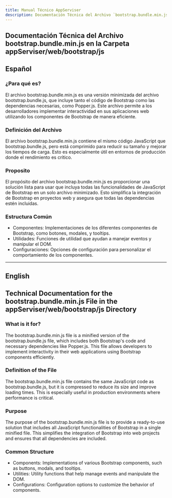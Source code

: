 ```yaml
---
title: Manual Técnico AppServiser
description: Documentación Técnica del Archivo `bootstrap.bundle.min.js`
---
```


## Documentación Técnica del Archivo bootstrap.bundle.min.js en la Carpeta appServiser/web/bootstrap/js

## Español

### ¿Para qué es?
El archivo bootstrap.bundle.min.js es una versión minimizada del archivo bootstrap.bundle.js, que incluye tanto el código de Bootstrap como las dependencias necesarias, como Popper.js. Este archivo permite a los desarrolladores implementar interactividad en sus aplicaciones web utilizando los componentes de Bootstrap de manera eficiente.

### Definición del Archivo
El archivo bootstrap.bundle.min.js contiene el mismo código JavaScript que bootstrap.bundle.js, pero está comprimido para reducir su tamaño y mejorar los tiempos de carga. Esto es especialmente útil en entornos de producción donde el rendimiento es crítico.

### Proposito
El propósito del archivo bootstrap.bundle.min.js es proporcionar una solución lista para usar que incluya todas las funcionalidades de JavaScript de Bootstrap en un solo archivo minimizado. Esto simplifica la integración de Bootstrap en proyectos web y asegura que todas las dependencias estén incluidas.

### Estructura Común
- Componentes: Implementaciones de los diferentes componentes de Bootstrap, como botones, modales, y tooltips.
- Utilidades: Funciones de utilidad que ayudan a manejar eventos y manipular el DOM.
- Configuraciones: Opciones de configuración para personalizar el comportamiento de los componentes.

---

## English

## Technical Documentation for the bootstrap.bundle.min.js File in the appServiser/web/bootstrap/js Directory

### What is it for?
The bootstrap.bundle.min.js file is a minified version of the bootstrap.bundle.js file, which includes both Bootstrap's code and necessary dependencies like Popper.js. This file allows developers to implement interactivity in their web applications using Bootstrap components efficiently.

### Definition of the File
The bootstrap.bundle.min.js file contains the same JavaScript code as bootstrap.bundle.js, but it is compressed to reduce its size and improve loading times. This is especially useful in production environments where performance is critical.

### Purpose
The purpose of the bootstrap.bundle.min.js file is to provide a ready-to-use solution that includes all JavaScript functionalities of Bootstrap in a single minified file. This simplifies the integration of Bootstrap into web projects and ensures that all dependencies are included.

### Common Structure
- Components: Implementations of various Bootstrap components, such as buttons, modals, and tooltips.
- Utilities: Utility functions that help manage events and manipulate the DOM.
- Configurations: Configuration options to customize the behavior of components.


